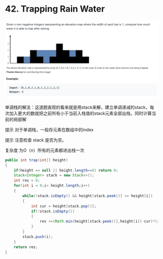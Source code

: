 # 42. Trapping Rain Water

![](../../.gitbook/assets/screen-shot-2019-08-16-at-11.07.15-am.png)

单调栈的解法：这道题直观的看来就是用stack来解，建立单调递减的stack，每次加入更大的数就把之前所有小于当前入栈值的stack元素全部出栈，同时计算当前的局部解

提示 对于单调栈，一般存元素在数组中的index

提示 注意检查 stack 是否为空。

复杂度 为O（n）所有的元素都进出栈一次

```java
public int trap(int[] height)
{
    if(height == null || height.length==0) return 0;
    Stack<Integer> stack = new Stack<>();
    int res = 0;
    for(int i = 0;i< height.length;i++)
    {
        while(!stack.isEmpty() && height[stack.peek()] <= height[i])
        {
            int cur = height[stack.pop()];
            if(!stack.isEmpty())
            {
                res +=(Math.min(height[stack.peek()],height[i])-cur)*(i-stack.peek()-1);
            }
        }
        stack.push(i);
    }
    return res;   
}
```











